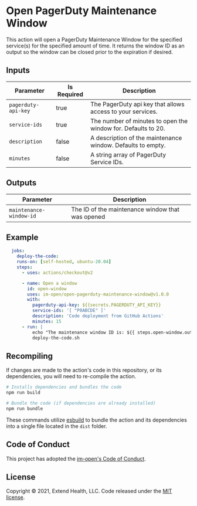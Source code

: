 # Open PagerDuty Maintenance Window

This action will open a PagerDuty Maintenance Window for the specified service(s) for the specified amount of time.  It returns the window ID as an output so the window can be closed prior to the expiration if desired.

## Inputs
| Parameter           | Is Required | Description                                                    |
| ------------------- | ----------- | -------------------------------------------------------------- |
| `pagerduty-api-key` | true        | The PagerDuty api key that allows access to your services.     |
| `service-ids`       | true        | The number of minutes to open the window for.  Defaults to 20. |
| `description`       | false       | A description of the maintenance window. Defaults to empty.    |
| `minutes`           | false       | A string array of PagerDuty Service IDs.                       |

## Outputs
| Parameter               | Description                                      |
| ----------------------- | ------------------------------------------------ |
| `maintenance-window-id` | The ID of the maintenance window that was opened |


## Example

```yml
  jobs:
    deploy-the-code:
    runs-on: [self-hosted, ubuntu-20.04]
    steps:
      - uses: actions/checkout@v2

      - name: Open a window
        id: open-window
        uses: im-open/open-pagerduty-maintenance-window@v1.0.0
        with:
          pagerduty-api-key: ${{secrets.PAGERDUTY_API_KEY}}
          service-ids: '[ "P0ABCDE" ]'
          description: 'Code deployment from GitHub Actions'
          minutes: 15
      - run: |
          echo "The maintenance window ID is: ${{ steps.open-window.outputs.maintenance-window-id }}"
          deploy-the-code.sh
```

## Recompiling

If changes are made to the action's code in this repository, or its dependencies, you will need to re-compile the
action.

```sh
# Installs dependencies and bundles the code
npm run build

# Bundle the code (if dependencies are already installed)
npm run bundle
```

These commands utilize [esbuild](https://esbuild.github.io/getting-started/#bundling-for-node) to bundle the action and
its dependencies into a single file located in the `dist` folder.

## Code of Conduct

This project has adopted the [im-open's Code of Conduct](https://github.com/im-open/.github/blob/master/CODE_OF_CONDUCT.md).

## License

Copyright &copy; 2021, Extend Health, LLC. Code released under the [MIT license](LICENSE).
